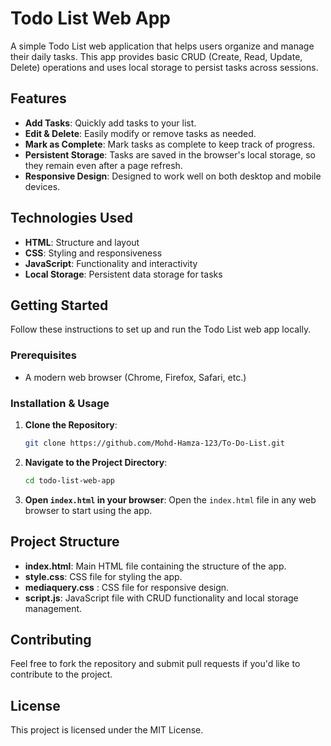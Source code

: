 
# Todo List Web App

A simple Todo List web application that helps users organize and manage their daily tasks. This app provides basic CRUD (Create, Read, Update, Delete) operations and uses local storage to persist tasks across sessions.

## Features

- **Add Tasks**: Quickly add tasks to your list.
- **Edit & Delete**: Easily modify or remove tasks as needed.
- **Mark as Complete**: Mark tasks as complete to keep track of progress.
- **Persistent Storage**: Tasks are saved in the browser's local storage, so they remain even after a page refresh.
- **Responsive Design**: Designed to work well on both desktop and mobile devices.

## Technologies Used

- **HTML**: Structure and layout
- **CSS**: Styling and responsiveness
- **JavaScript**: Functionality and interactivity
- **Local Storage**: Persistent data storage for tasks

## Getting Started

Follow these instructions to set up and run the Todo List web app locally.

### Prerequisites

- A modern web browser (Chrome, Firefox, Safari, etc.)

### Installation & Usage

1. **Clone the Repository**:
   ```bash
   git clone https://github.com/Mohd-Hamza-123/To-Do-List.git
   ```
2. **Navigate to the Project Directory**:
   ```bash
   cd todo-list-web-app
   ```
3. **Open `index.html` in your browser**:
   Open the `index.html` file in any web browser to start using the app.

## Project Structure

- **index.html**: Main HTML file containing the structure of the app.
- **style.css**: CSS file for styling the app.
- **mediaquery.css** : CSS file for responsive design.
- **script.js**: JavaScript file with CRUD functionality and local storage management.

## Contributing

Feel free to fork the repository and submit pull requests if you'd like to contribute to the project.

## License

This project is licensed under the MIT License.
